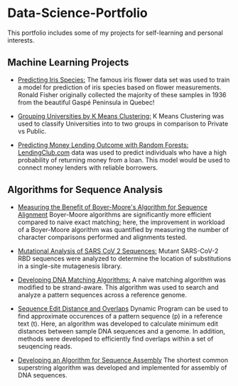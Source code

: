 # Data-Science-Portfolio
This portfolio includes some of my projects for self-learning and personal interests.

## Machine Learning Projects

- [Predicting Iris Species:](https://github.com/Liaotimo/Data-Science-Portfolio/blob/main/Gaspe%20Iris%20Classification%20Project/Iris%20Support%20Vector%20Machines%20Project.ipynb)
The famous iris flower data set was used to train a model for prediction of iris species based on flower measurements. Ronald Fisher originally collected the majority of these samples in 1936 from the beautiful Gaspé Peninsula in Quebec!
 
- [Grouping Universities by K Means Clustering:](https://github.com/Liaotimo/Universities-Grouping-K-Means-Clustering-Project/blob/main/K%20Means%20Clustering%20Project.ipynb)
K Means Clustering was used to classify Universities into to two groups in comparison to Private vs Public.

- [Predicting Money Lending Outcome with Random Forests:](https://github.com/Liaotimo/Data-Science-Portfolio/blob/main/Lending%20Club%20Money%20Loan%20Prediction/Lending%20Club%20Decision%20Trees%20and%20Random%20Forest%20Project.ipynb)
[LendingClub.com](https://www.lendingclub.com/info/download-data.action) data was used to predict individuals who have a high probability of returning money from a loan. This model would be used to connect money lenders with reliable borrowers.



## Algorithms for Sequence Analysis
- [Measuring the Benefit of Boyer-Moore's Algorithm for Sequence Alignment](https://github.com/Liaotimo/Data-Science-Portfolio/blob/main/Boyer%20Moore%20Alignment/Boyer-Moore's%20Algorithm%20for%20Sequence%20Alignment.ipynb)
Boyer-Moore algorithms are significantly more efficient compared to naive exact matching; here, the improvement in workload of a Boyer-Moore algorithm was quantified by measuring the number of character comparisons performed and alignments tested.

- [Mutational Analysis of SARS CoV 2 Sequences:](https://github.com/Liaotimo/Data-Science-Portfolio/blob/main/SARS-COV-2%20RBD%20Mutation%20Analysis/SARS-CoV-2%20RBD%20Sequence%20Analysis.ipynb)
Mutant SARS-CoV-2 RBD sequences were analyzed to determine the location of substitutions in a single-site mutagenesis library.

- [Developing DNA Matching Algorithms:](https://github.com/Liaotimo/Data-Science-Portfolio/blob/e858cdce74996cd68eb3269304c03da310521866/Naive%20Exact%20Matching%20Algorithm/Naive%20Exact%20Matching%20Algorithm.ipynb)
A naive matching algorithm was modified to be strand-aware. This algorithm was used to search and analyze a pattern sequences across a reference genome.

- [Sequence Edit Distance and Overlaps](https://github.com/Liaotimo/Data-Science-Portfolio/tree/main/Sequence%20Edit%20Distance%2C%20Assembly%2C%20and%20Overlaps)
Dynamic Program can be used to find approximate occurences of a pattern sequence (p) in a reference text (t). Here, an algorithm was developed to calculate minimum edit distances between sample DNA sequences and a genome. In addition, methods were developed to efficiently find overlaps within a set of seuqencing reads.

- [Developing an Algorithm for Sequence Assembly]()
The shortest common superstring algorithm was developed and implemented for assembly of DNA sequences.
